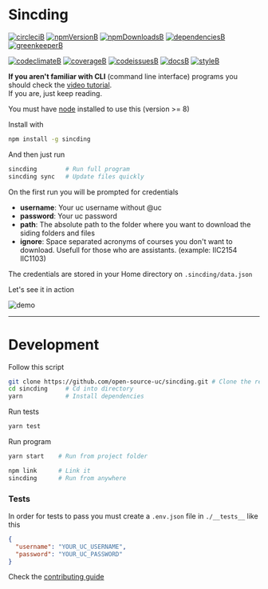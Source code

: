 # Sincding

[![circleciB]][circleciL]
[![npmVersionB]][npmVersionL]
[![npmDownloadsB]][npmDownloadsL]
[![dependenciesB]][dependenciesL]
[![greenkeeperB]][greenkeeperL]

[![codeclimateB]][codeclimateL]
[![coverageB]][coverageL]
[![codeissuesB]][codeissuesL]
[![docsB]][docsL]
[![styleB]][styleL]

**If you aren't familiar with CLI** (command line interface) programs you should check the [video tutorial](https://github.com/open-source-uc/sincding/blob/assets/tutorial.mp4).  
If you are, just keep reading.

You must have [node](https://nodejs.org) installed to use this (version >= 8)

Install with
```bash
npm install -g sincding
```

And then just run
```bash
sincding        # Run full program
sincding sync   # Update files quickly
```

On the first run you will be prompted for credentials
- **username**: Your uc username without @uc
- **password**: Your uc password
- **path**: The absolute path to the folder where you want to download the siding folders and files
- **ignore**: Space separated acronyms of courses you don't want to download. Usefull for those who are assistants. (example: IIC2154 IIC1103)

The credentials are stored in your Home directory on `.sincding/data.json`

Let's see it in action

![demo](https://github.com/open-source-uc/sincding/blob/assets/demo.gif)

***

# Development

Follow this script
```bash
git clone https://github.com/open-source-uc/sincding.git # Clone the repo
cd sincding     # Cd into directory
yarn            # Install dependencies
```

Run tests
```bash
yarn test
```

Run program
```bash
yarn start    # Run from project folder

npm link      # Link it
sincding      # Run from anywhere
```

### Tests

In order for tests to pass you must create a `.env.json` file in `./__tests__` like this
```json
{
  "username": "YOUR_UC_USERNAME",
  "password": "YOUR_UC_PASSWORD"
}
```

Check the [contributing guide](https://github.com/open-source-uc/sincding/blob/dev/CONTRIBUTING.md)

<!-- Badges -->
[circleciL]:https://circleci.com/gh/open-source-uc/sincding
[circleciB]:https://circleci.com/gh/open-source-uc/sincding.svg?style=svg

[npmDownloadsL]:https://www.npmjs.com/package/sincding
[npmDownloadsB]:https://img.shields.io/npm/dt/sincding.svg

[npmVersionL]:https://www.npmjs.com/package/sincding
[npmVersionB]:https://img.shields.io/npm/v/sincding.svg

[dependenciesL]:https://david-dm.org/open-source-uc/sincding
[dependenciesB]:https://david-dm.org/open-source-uc/sincding.svg

[greenkeeperL]:https://account.greenkeeper.io/account/open-source-uc
[greenkeeperB]:https://badges.greenkeeper.io/open-source-uc/sincding.svg

[styleL]:https://github.com/prettier/prettier
[styleB]:https://img.shields.io/badge/code%20style-prettier-brightgreen.svg?style=flat

[codeclimateL]:https://codeclimate.com/github/open-source-uc/sincding
[codeclimateB]:https://codeclimate.com/github/open-source-uc/sincding/badges/gpa.svg

[coverageL]:https://codeclimate.com/github/open-source-uc/sincding/coverage
[coverageB]:https://codeclimate.com/github/open-source-uc/sincding/badges/coverage.svg

[codeissuesL]:https://codeclimate.com/github/open-source-uc/sincding
[codeissuesB]:https://img.shields.io/codeclimate/issues/github/open-source-uc/sincding.svg

[docsL]:./docs
[docsB]:https://github.com/open-source-uc/sincding/blob/dev/docs/badge.svg
